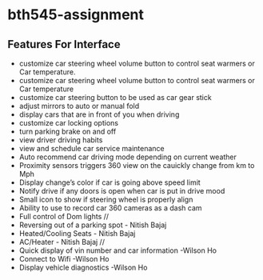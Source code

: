 # bth545-assignment

## Features For Interface
* customize car steering wheel volume button  to control seat warmers or Car temperature.
* customize car steering wheel volume button  to control seat warmers or Car temperature
* customize car steering button to be used as car gear stick
* adjust mirrors to auto or manual fold
* display cars that are in front of you when driving
* customize car locking options
* turn parking brake on and off
* view driver driving habits
* view and schedule car service maintenance
* Auto recommend car driving mode depending on current weather
* Proximity sensors triggers 360 view on the cauickly change from km to Mph
* Display change’s color if car is going above speed limit
* Notify drive if any doors is open when car is put in drive mood
* Small icon to show if steering wheel is properly align
* Ability to use to record car 360 cameras as a dash cam
* Full control of Dom lights
//
* Reversing out of a parking spot - Nitish Bajaj
* Heated/Cooling Seats - Nitish Bajaj
* AC/Heater - Nitish Bajaj
//
* Quick display of vin number and car information -Wilson Ho
* Connect to Wifi  -Wilson Ho
* Display vehicle diagnostics -Wilson Ho
